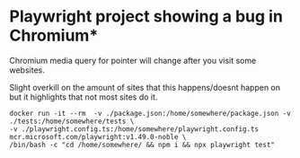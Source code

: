 # Playwright project showing a bug in Chromium* 

Chromium media query for pointer will change after you visit some websites.

Slight overkill on the amount of sites that this happens/doesnt happen on but it highlights that not most sites do it.


    docker run -it --rm  -v ./package.json:/home/somewhere/package.json -v ./tests:/home/somewhere/tests \
    -v ./playwright.config.ts:/home/somewhere/playwright.config.ts mcr.microsoft.com/playwright:v1.49.0-noble \
    /bin/bash -c "cd /home/somewhere/ && npm i && npx playwright test"

